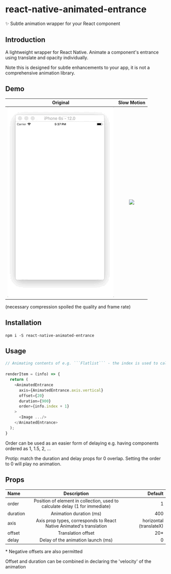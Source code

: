 # react-native-animated-entrance
✨ Subtle animation wrapper for your React component

## Introduction
A lightweight wrapper for React Native. Animate a component's entrance using translate and opacity individually.

Note this is designed for subtle enhancements to your app, it is not a comprehensive animation library.

## Demo

| Original   | Slow Motion |
|     :---:      |          :---:  |
 | <img src="https://raw.githubusercontent.com/cewpur/react-native-animated-entrance/master/asset/original.gif" />  | <img src="https://raw.githubusercontent.com/cewpur/react-native-animated-entrance/master/asset/slowmo.gif" />

(necessary compression spoiled the quality and frame rate)

## Installation
```npm i -S react-native-animated-entrance```

## Usage

```js
// Animating contents of e.g. ```Flatlist``` - the index is used to calculate the cascade order

renderItem = (info) => {
  return (
    <AnimatedEntrance
      axis={AnimatedEntrance.axis.vertical}
      offset={20}
      duration={900}
      order={info.index + 1}
    >
      <Image .../>
    </AnimatedEntrance>
  );
}

```

Order can be used as an easier form of delaying e.g. having components ordered as 1, 1.5, 2, ...

Protip: match the duration and delay props for 0 overlap. Setting the order to 0 will play no animation.


## Props
| Name         | Description    | Default       |
| :---         |     :---:      |          ---: |
| order       | Position of element in collection, used to calculate delay (1 for immediate)  | 1             |
| duration  | Animation duration (ms) | 400
| axis      | Axis prop types, corresponds to React Native Animated's translation | horizontal (translateX)
| offset  |   Translation offset  | 20* 
| delay | Delay of the animation launch (ms) | 0

\* Negative offsets are also permitted

Offset and duration can be combined in declaring the 'velocity' of the animation
